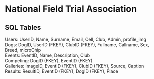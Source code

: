 # National Field Trial Association

## SQL Tables
Users: UserID, Name, Surname, Email, Cell, Club, Admin, profile_img<br/>
Dogs: DogID, UserID (FKEY), ClubID (FKEY), Fullname, Callname, Sex, Breed, microChip<br/>
Events: EventID, Name, Description, Club<br/>
Competing: DogID (FKEY), EventID (FKEY)<br/>
Galleries: ImageID, EventID (FKEY), ClubID (FKEY), Source, Caption<br/>
Results: ResultID, EventID (FKEY), DogID (FKEY), Place<br/>
